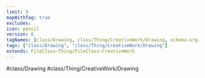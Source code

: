 ```yaml
---
limit: 9
mapWithTag: true
excludes: 
icon: pencil
version: 6
tagNames: [class/Drawing, class/Thing/CreativeWork/Drawing, schema-org/Drawing]
tags: ["class/Drawing", "class/Thing/CreativeWork/Drawing"]
extends: FileClass~Thing/FileClass~CreativeWork
---
```


#class/Drawing
#class/Thing/CreativeWork/Drawing


